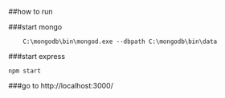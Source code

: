 ##how to run

###start mongo
```
    C:\mongodb\bin\mongod.exe --dbpath C:\mongodb\bin\data
```
###start express
```
npm start
```

###go to http://localhost:3000/